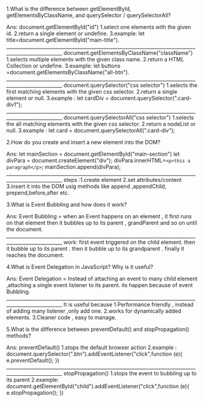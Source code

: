 1.What is the difference between getElementById, getElementsByClassName, and querySelector / querySelectorAll?

Ans:
    document.getElementById("id")
      1.select one elements with the given id.
      2.return a single element or undefine.
      3.example: let title=document.getElementById("main-title"). _____________________________________________________________________________________________________
    document.getElementsByClassName("className")
      1.selects multiple elements with the given class name.
      2.return a HTML Collection or undefine.
      3.example: let buttons =document.getElementsByClassName("all-btn").
    _____________________________________________________________________________________________________
    document.querySelector("css selector")
      1.selects the first matching elements with the given css selector.
      2.return a single element or null.
      3.example : let cardDiv = document.querySelector(".card-div1");
     _____________________________________________________________________________________________________
    document.querySelectorAll("css selector")
      1.selects the all matching elements with the given css selector.
      2.return a nodeList or null.
      3.example : let card = document.querySelectorAll(".card-div");

2.How do you create and insert a new element into the DOM?

Ans: let mainSection = document.getElementById("main-section")
     let divPara = document.createElement("div");
      divPara.innerHTML=` <p>this a paragraph</p> `;
     mainSection.append(divPara);
    _____________________________________________________________________________________________________
     steps :1.create element 
            2.set attributes/content
            3.insert it into the DOM usig methods like append ,appendChild, prepend,before,after etc.

3.What is Event Bubbling and how does it work?

Ans: Event Bubbling = when an Event happens on an element , it first runs on that element then it bubbles up to its parent , grandParent and so on 
                      until the document.
    _____________________________________________________________________________________________________
    work: first event triggered on the child element.
           then it bubble up to its parent .
           then it bubble up to its grandparent .
           finally it reaches the document.

4.What is Event Delegation in JavaScript? Why is it useful?

Ans: Event Delegation = Instead of attaching an event to many child element ,attaching a single event listener to its parent.
                       its happen because of event Bubbling.
    _____________________________________________________________________________________________________
    It is useful because 1.Performance friendly , instead of adding many listener ,only add one.
                         2.works for dynamically added elements.
                         3.Cleaner code , easy to manage.

5.What is the difference between preventDefault() and stopPropagation() methods?

Ans: preventDefault() 
      1.stops the default browser action
      2.example :   document.querySelector(".btn").addEventListener("click",function (e){
                          e.preventDefault();
                    })
    _____________________________________________________________________________________________________
    stopPropagation()
     1.stops the event to bubbling up to its parent
     2.example: document.getElementById("child").addEventListener("click",function (e){
                          e.stopPropagation();
                    })